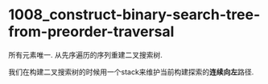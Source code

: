 # 1008_construct-binary-search-tree-from-preorder-traversal

所有元素唯一. 从先序遍历的序列重建二叉搜索树.

我们在构建二叉搜索树的时候用一个stack来维护当前构建探索的**连续向左**路径.
